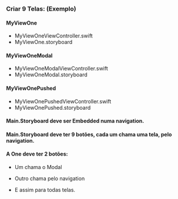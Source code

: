 ### Criar 9 Telas: (Exemplo)
#### MyViewOne
- MyViewOneViewController.swift
- MyViewOne.storyboard
#### MyViewOneModal
- MyViewOneModalViewController.swift
- MyViewOneModal.storyboard
#### MyViewOnePushed
- MyViewOnePushedViewController.swift
- MyViewOnePushed.storyboard

#### Main.Storyboard deve ser Embedded numa navigation.
#### Main.Storyboard deve ter 9 botões, cada um chama uma tela, pelo navigation.

#### A One deve ter 2 botões:
- Um chama o Modal
- Outro chama pelo navigation

- E assim para todas telas.
